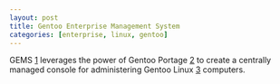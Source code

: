 ```yaml
---
layout: post
title: Gentoo Enterprise Management System
categories: [enterprise, linux, gentoo]
---
```


GEMS [1] leverages the power of Gentoo Portage [2] to create a centrally managed console for administering Gentoo Linux [3] computers.

[1]: http://www.gamehound.net/gems/ "Gentoo Enterprise Management System"
[2]: http://www.gentoo.org/proj/en/portage/index.xml "Gentoo Portage"
[3]: http://gentoo.org/ "Gentoo Linux"
